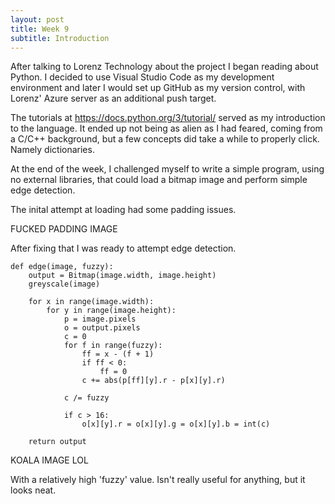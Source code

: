 ```yaml
---
layout: post
title: Week 9
subtitle: Introduction
---
```


After talking to Lorenz Technology about the project I began reading about Python. I decided to use Visual Studio Code as my development environment and later I would set up GitHub as my version control, with Lorenz' Azure server as an additional push target.

The tutorials at https://docs.python.org/3/tutorial/ served as my introduction to the language. It ended up not being as alien as I had feared, coming from a C/C++ background, but a few concepts did take a while to properly click. Namely dictionaries.

At the end of the week, I challenged myself to write a simple program, using no external libraries, that could load a bitmap image and perform simple edge detection.

The inital attempt at loading had some padding issues.

FUCKED PADDING IMAGE

After fixing that I was ready to attempt edge detection.
~~~
def edge(image, fuzzy):
    output = Bitmap(image.width, image.height)
    greyscale(image)

    for x in range(image.width):
        for y in range(image.height):
            p = image.pixels
            o = output.pixels
            c = 0
            for f in range(fuzzy):
                ff = x - (f + 1)
                if ff < 0:
                    ff = 0
                c += abs(p[ff][y].r - p[x][y].r)
                
            c /= fuzzy
            
            if c > 16:
                o[x][y].r = o[x][y].g = o[x][y].b = int(c)

    return output
~~~
KOALA IMAGE LOL

With a relatively high 'fuzzy' value. Isn't really useful for anything, but it looks neat.
